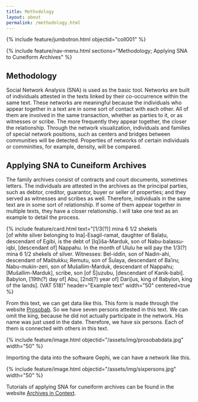```yaml
---
title: Methodology
layout: about
permalink: /methodology.html
---
```

{% include feature/jumbotron.html objectid="coll001" %}

{% include feature/nav-menu.html sections="Methodology; Applying SNA to Cuneiform Archives" %}

## Methodology

Social Network Analysis (SNA) is used as the basic tool. Networks are built of individuals attested in the texts linked by their co-occurrence within the same text. These networks are meaningful because the individuals who appear together in a text are in some sort of contact with each other. All of them are involved in the same transaction, whether as parties to it, or as witnesses or scribe. The more frequently they appear together, the closer the relationship. Through the network visualization, individuals and families of special network positions, such as centers and bridges between communities will be detected. Properties of networks of certain individuals or comminities, for example, density, will be compared. 

## Applying SNA to Cuneiform Archives

The family archives consist of contracts and court documents, sometimes letters. The individuals are attested in the archives as the principal parties, such as debtor, creditor, guarantor, buyer or seller of properties; and they served as witnesses and scribes as well. Therefore, individuals in the same text are in some sort of relationship. If some of them appear together in multiple texts, they have a closer relationship. I will take one text as an example to detail the process.

{% include feature/card.html text="[1/3(?)] mina 6 1/2 shekels [of white silver belonging to Ina]-Esagil-ramat, daughter of Balaṭu, descendant of Egibi, is the debt of [Iq]iša-Marduk, son of Nabu-balassu-iqbi, [descendant of] Nappahu. In the month of Ululu he will pay the 1/3(?) mina 6 1/2 shekels of silver. Witnesses: Bel-iddin, son of Nadin-ahi, descendant of Maštukku; Remutu, son of Šulaya, descendant of Baʾiru; Nabu-mukin-zeri, son of Mušallim-Marduk, descendant of Nappahu; [Mušallim-Marduk], scribe, son [of Š]uzubu, [descendant of Kanik-babi]. Babylon, [19th(?) day of] Abu, [2nd(?) year of] Dari[us, king of Babylon, king of the lands]. (VAT 518)" header="Example text" width="50" centered=true %}

From this text, we can get data like this. This form is made through the website [Prosobab](https://prosobab.leidenuniv.nl/index.php). So we have seven persons attested in this text. We can omit the king, because he did not actually participate in the network. His name was just used in the date. Therefore, we have six persons. Each of them is connected with others in this text.

{% include feature/image.html objectid="/assets/img/prosobabdata.jpg" width="50" %}

Importing the data into the software Gephi, we can have a network like this.

{% include feature/image.html objectid="/assets/img/sixpersons.jpg" width="50" %}

Tutorials of applying SNA for cuneiform archives can be found in the website [Archives in Context](http://persiababylonia.org/archives/).